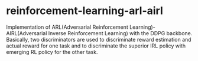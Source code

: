 # reinforcement-learning-arl-airl
Implementation of ARL(Adversarial Reinforcement Learning)-AIRL(Adversarial Inverse Reinforcement Learning) with the DDPG backbone. Basically, two discriminators are used to discriminate reward estimation and actual reward for one task and to discriminate the superior IRL policy with emerging RL policy for the other task. 

